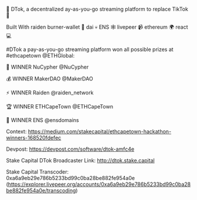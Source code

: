 🤺  DTok, a decentralized ay-as-you-go streaming platform to replace TikTok 🚀

Built With raiden burner-wallet 👜 dai 💀 ENS 🕸 livepeer 📹 ethereum 🌍 react 💻

#DTok a pay-as-you-go streaming platform won all possible prizes at #ethcapetown @ETHGlobal: 

👮‍ WINNER NuCypher @NuCypher

💰 WINNER MakerDAO @MakerDAO

⚡️ WINNER Raiden @raiden_network

🏆 WINNER ETHCapeTown @ETHCapeTown

🚀 WINNER ENS @ensdomains

Context: https://medium.com/stakecapital/ethcapetown-hackathon-winners-168520fdefec

Devpost: https://devpost.com/software/dtok-amfc4e

Stake Capital DTok Broadcaster Link: http://dtok.stake.capital

Stake Capital Transcoder: 0xa6a9eb29e786b5233bd99c0ba28be882fe954a0e (https://explorer.livepeer.org/accounts/0xa6a9eb29e786b5233bd99c0ba28be882fe954a0e/transcoding)
